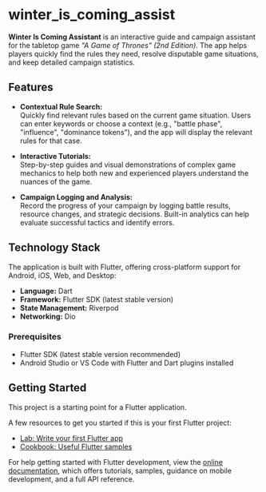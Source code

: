 # winter_is_coming_assist
**Winter Is Coming Assistant** is an interactive guide and campaign assistant for the tabletop game *"A Game of Thrones" (2nd Edition)*. The app helps players quickly find the rules they need, resolve disputable game situations, and keep detailed campaign statistics.

## Features

- **Contextual Rule Search:**  
  Quickly find relevant rules based on the current game situation. Users can enter keywords or choose a context (e.g., "battle phase", "influence", "dominance tokens"), and the app will display the relevant rules for that case.

- **Interactive Tutorials:**  
  Step-by-step guides and visual demonstrations of complex game mechanics to help both new and experienced players understand the nuances of the game.

- **Campaign Logging and Analysis:**  
  Record the progress of your campaign by logging battle results, resource changes, and strategic decisions. Built-in analytics can help evaluate successful tactics and identify errors.

## Technology Stack

The application is built with Flutter, offering cross-platform support for Android, iOS, Web, and Desktop:

- **Language:** Dart
- **Framework:** Flutter SDK (latest stable version)
- **State Management:** Riverpod
- **Networking:** Dio

### Prerequisites

- Flutter SDK (latest stable version recommended)
- Android Studio or VS Code with Flutter and Dart plugins installed

## Getting Started

This project is a starting point for a Flutter application.

A few resources to get you started if this is your first Flutter project:

- [Lab: Write your first Flutter app](https://docs.flutter.dev/get-started/codelab)
- [Cookbook: Useful Flutter samples](https://docs.flutter.dev/cookbook)

For help getting started with Flutter development, view the
[online documentation](https://docs.flutter.dev/), which offers tutorials,
samples, guidance on mobile development, and a full API reference.
